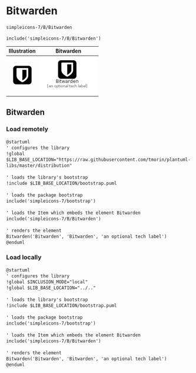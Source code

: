 # Bitwarden


```text
simpleicons-7/B/Bitwarden
```

```text
include('simpleicons-7/B/Bitwarden')
```



| Illustration | Bitwarden |
| :---: | :---: |
| ![illustration for Illustration](../../simpleicons-7/B/Bitwarden.png) | ![illustration for Bitwarden](../../simpleicons-7/B/Bitwarden.Local.png) |




## Bitwarden

### Load remotely
```plantuml
@startuml
' configures the library
!global $LIB_BASE_LOCATION="https://raw.githubusercontent.com/tmorin/plantuml-libs/master/distribution"

' loads the library's bootstrap
!include $LIB_BASE_LOCATION/bootstrap.puml

' loads the package bootstrap
include('simpleicons-7/bootstrap')

' loads the Item which embeds the element Bitwarden
include('simpleicons-7/B/Bitwarden')

' renders the element
Bitwarden('Bitwarden', 'Bitwarden', 'an optional tech label')
@enduml
```

### Load locally
```plantuml
@startuml
' configures the library
!global $INCLUSION_MODE="local"
!global $LIB_BASE_LOCATION="../.."

' loads the library's bootstrap
!include $LIB_BASE_LOCATION/bootstrap.puml

' loads the package bootstrap
include('simpleicons-7/bootstrap')

' loads the Item which embeds the element Bitwarden
include('simpleicons-7/B/Bitwarden')

' renders the element
Bitwarden('Bitwarden', 'Bitwarden', 'an optional tech label')
@enduml
```

